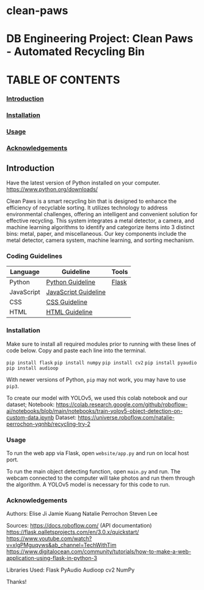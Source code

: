 # clean-paws
# DB Engineering Project: Clean Paws - Automated Recycling Bin

# TABLE OF CONTENTS

### [Introduction](#introduction)

### [Installation](#installation)

### [Usage](#usage)

### [Acknowledgements](#acknowledgements)

## Introduction

Have the latest version of Python installed on your computer.
https://www.python.org/downloads/ 

Clean Paws is a smart recycling bin that is designed to enhance the efficiency of recyclable sorting. It utilizes technology to address environmental challenges, offering an intelligent and convenient solution for effective recycling. This system integrates a metal detector, a camera, and machine learning algorithms to identify and categorize items into 3 distinct bins: metal, paper, and miscellaneous. Our key components include the metal detector, camera system, machine learning, and sorting mechanism. 

### Coding Guidelines

| Language   | Guideline | Tools |
|------------|-----------|-------|
| Python     |[Python Guideline](https://peps.python.org/pep-0008/)           | [Flask](https://flask.palletsprojects.com/en/2.1.x/ )     |
| JavaScript |[JavaScript Guideline](https://developer.mozilla.org/en-US/docs/MDN/Guidelines/Code_guidelines/JavaScript#general_javascript_guidelines)|       |
| CSS        |[CSS Guideline](https://developer.mozilla.org/en-US/docs/MDN/Guidelines/Code_guidelines/CSS)      |       |
| HTML       |[HTML Guideline](https://developer.mozilla.org/en-US/docs/MDN/Guidelines/Code_guidelines/HTML)      |       |


### Installation

Make sure to install all required modules prior to running with these lines of code below. Copy and paste each line into the terminal.

```pip install flask```
```pip install numpy```
```pip install cv2```
```pip install pyaudio```
```pip install audioop```

With newer versions of Python, ```pip``` may not work, you may have to use ```pip3```. 

To create our model with YOLOv5, we used this colab notebook and our dataset;
Notebook: https://colab.research.google.com/github/roboflow-ai/notebooks/blob/main/notebooks/train-yolov5-object-detection-on-custom-data.ipynb 
Dataset: https://universe.roboflow.com/natalie-perrochon-yqnhb/recycling-try-2 


### Usage

To run the web app via Flask, open ```website/app.py``` and run on local host port. 

To run the main object detecting function, open ```main.py``` and run. The webcam connected to the computer will take photos and run them through the algorithm. A YOLOv5 model is necessary for this code to run. 

### Acknowledgements

Authors:
Elise Ji
Jamie Kuang
Natalie Perrochon
Steven Lee

Sources:
https://docs.roboflow.com/ (API documentation)
https://flask.palletsprojects.com/en/3.0.x/quickstart/ 
https://www.youtube.com/watch?v=xIgPMguqyws&ab_channel=TechWithTim
https://www.digitalocean.com/community/tutorials/how-to-make-a-web-application-using-flask-in-python-3

Libraries Used:
Flask
PyAudio
Audioop
cv2
NumPy

Thanks!
